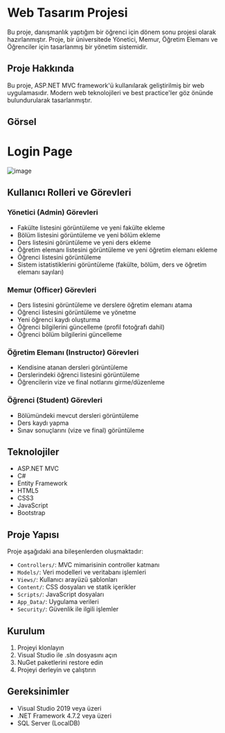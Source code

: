 # Web Tasarım Projesi

Bu proje, danışmanlık yaptığım bir öğrenci için dönem sonu projesi olarak hazırlanmıştır. Proje, bir üniversitede Yönetici, Memur, Öğretim Elemanı ve Öğrenciler için tasarlanmış bir yönetim sistemidir.

## Proje Hakkında

Bu proje, ASP.NET MVC framework'ü kullanılarak geliştirilmiş bir web uygulamasıdır. Modern web teknolojileri ve best practice'ler göz önünde bulundurularak tasarlanmıştır.

## Görsel
# Login Page
![image](https://github.com/user-attachments/assets/edaf0f17-8d26-402e-80dd-ce9b235da372)

## Kullanıcı Rolleri ve Görevleri

### Yönetici (Admin) Görevleri
- Fakülte listesini görüntüleme ve yeni fakülte ekleme
- Bölüm listesini görüntüleme ve yeni bölüm ekleme
- Ders listesini görüntüleme ve yeni ders ekleme
- Öğretim elemanı listesini görüntüleme ve yeni öğretim elemanı ekleme
- Öğrenci listesini görüntüleme
- Sistem istatistiklerini görüntüleme (fakülte, bölüm, ders ve öğretim elemanı sayıları)

### Memur (Officer) Görevleri
- Ders listesini görüntüleme ve derslere öğretim elemanı atama
- Öğrenci listesini görüntüleme ve yönetme
- Yeni öğrenci kaydı oluşturma
- Öğrenci bilgilerini güncelleme (profil fotoğrafı dahil)
- Öğrenci bölüm bilgilerini güncelleme

### Öğretim Elemanı (Instructor) Görevleri
- Kendisine atanan dersleri görüntüleme
- Derslerindeki öğrenci listesini görüntüleme
- Öğrencilerin vize ve final notlarını girme/düzenleme

### Öğrenci (Student) Görevleri
- Bölümündeki mevcut dersleri görüntüleme
- Ders kaydı yapma
- Sınav sonuçlarını (vize ve final) görüntüleme

## Teknolojiler

- ASP.NET MVC
- C#
- Entity Framework
- HTML5
- CSS3
- JavaScript
- Bootstrap

## Proje Yapısı

Proje aşağıdaki ana bileşenlerden oluşmaktadır:

- `Controllers/`: MVC mimarisinin controller katmanı
- `Models/`: Veri modelleri ve veritabanı işlemleri
- `Views/`: Kullanıcı arayüzü şablonları
- `Content/`: CSS dosyaları ve statik içerikler
- `Scripts/`: JavaScript dosyaları
- `App_Data/`: Uygulama verileri
- `Security/`: Güvenlik ile ilgili işlemler

## Kurulum

1. Projeyi klonlayın
2. Visual Studio ile .sln dosyasını açın
3. NuGet paketlerini restore edin
4. Projeyi derleyin ve çalıştırın

## Gereksinimler

- Visual Studio 2019 veya üzeri
- .NET Framework 4.7.2 veya üzeri
- SQL Server (LocalDB) 
